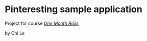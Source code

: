 # Pinteresting sample application

Project for course [*One Month Rails*](http://onemonthrails.com)

by Chi Le
